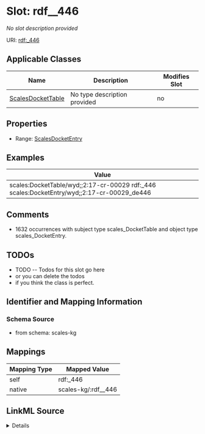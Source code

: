 

# Slot: rdf__446


_No slot description provided_





URI: [rdf:_446](http://www.w3.org/1999/02/22-rdf-syntax-ns#_446)



<!-- no inheritance hierarchy -->





## Applicable Classes

| Name | Description | Modifies Slot |
| --- | --- | --- |
| [ScalesDocketTable](../classes/ScalesDocketTable.md) | No type description provided |  no  |







## Properties

* Range: [ScalesDocketEntry](../classes/ScalesDocketEntry.md)






## Examples

| Value |
| --- |
| scales:DocketTable/wyd;;2:17-cr-00029 rdf:_446 scales:DocketEntry/wyd;;2:17-cr-00029_de446 |

## Comments

* 1632 occurrences with subject type scales_DocketTable and object type scales_DocketEntry.

## TODOs

* TODO -- Todos for this slot go here
* or you can delete the todos
* if you think the class is perfect.

## Identifier and Mapping Information







### Schema Source


* from schema: scales-kg




## Mappings

| Mapping Type | Mapped Value |
| ---  | ---  |
| self | rdf:_446 |
| native | scales-kg/:rdf__446 |




## LinkML Source

<details>
```yaml
name: rdf__446
description: No slot description provided
todos:
- TODO -- Todos for this slot go here
- or you can delete the todos
- if you think the class is perfect.
comments:
- 1632 occurrences with subject type scales_DocketTable and object type scales_DocketEntry.
examples:
- value: scales:DocketTable/wyd;;2:17-cr-00029 rdf:_446 scales:DocketEntry/wyd;;2:17-cr-00029_de446
from_schema: scales-kg
rank: 1000
slot_uri: rdf:_446
alias: rdf__446
domain_of:
- scales_DocketTable
range: scales_DocketEntry

```
</details>